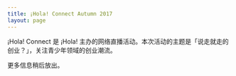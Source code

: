 ```yaml
---
title: ¡Hola! Connect Autumn 2017
layout: page
---
```


¡Hola! Connect 是 ¡Hola! 主办的网络直播活动。本次活动的主题是「说走就走的创业？」，关注青少年领域的创业潮流。

更多信息稍后放出。
